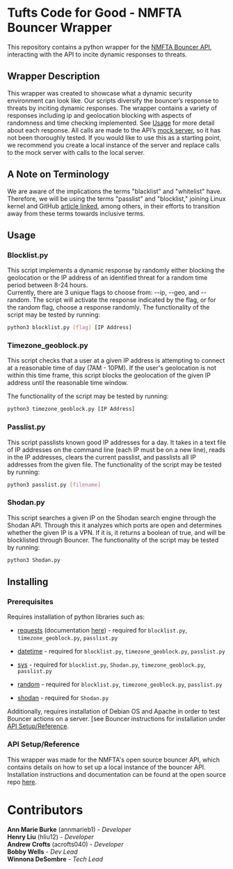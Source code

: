 # Tufts Code for Good - NMFTA Bouncer Wrapper
This repository contains a python wrapper for the [NMFTA Bouncer API][NMFTA Bouncer], interacting with the API to incite dynamic responses to threats. 


## Wrapper Description
This wrapper was created to showcase what a dynamic security environment can look like. Our scripts diversify the bouncer’s response to threats by inciting dynamic responses. The wrapper contains a variety of responses including ip and geolocation blocking with aspects of randomness and time checking implemented. See [Usage](#Usage) for more detail about each response. All calls are made to the API’s [mock server](https://nmftabouncer.docs.apiary.io/#), so it has not been thoroughly tested. If you would like to use this as a starting point, we recommend you create a local instance of the server and replace calls to the mock server with calls to the local server.

## A Note on Terminology
We are aware of the implications the terms "blacklist" and "whitelist" have. Therefore, we will be using the terms "passlist" and "blocklist," joining Linux kernel and GitHub [article linked](https://thenextweb.com/dd/2020/07/13/linux-kernel-will-no-longer-use-terms-blacklist-and-slave/#:~:text=Alternatives%20for%20blacklist%2Fwhitelist%20are,the%20right%20way%20to%20go), among others, in their efforts to transition away from these terms towards inclusive terms.


## Usage

### Blocklist.py
This script implements a dynamic response by randomly either blocking the geolocation or the IP address of an identified threat for a random time period between 8-24 hours.  
Currently, there are 3 unique flags to choose from: --ip, --geo, and --random. The script will activate the response indicated by the flag, or for the random flag, choose a response randomly.
The functionality of the script may be tested by running:
```bash
python3 blocklist.py [flag] [IP Address]
```

### Timezone_geoblock.py
This script checks that a user at a given IP address is attempting to connect at a reasonable time of day (7AM - 10PM). If the user's geolocation is not within this time frame, this script blocks the geolocation of the given IP address until the reasonable time window.

The functionality of the script may be tested by running:
```bash
python3 timezone_geoblock.py [IP Address]
```

### Passlist.py
This script passlists known good IP addresses for a day. It takes in a text file of IP addresses on the command line (each IP must be on a new line), reads in the IP addresses, clears the current passlist, and passlists all IP addresses from the given file.
The functionality of the script may be tested by running:
```bash
python3 passlist.py [filename]
```

### Shodan.py
This script searches a given IP on the Shodan search engine through the Shodan API. Through this it analyzes which ports are open and determines whether the given IP is a VPN. If it is, it returns a boolean of true, and will be blocklisted through Bouncer. 
The functionality of the script may be tested by running:
```bash
python3 Shodan.py
```


## **Installing**

### **Prerequisites**
Requires installation of python libraries such as:  
* [requests](https://pypi.org/project/requests/2.7.0/) (documentation [here](https://requests.readthedocs.io/en/master/)) - required for `blocklist.py`, `timezone_geoblock.py`, `passlist.py`

* [datetime](https://docs.python.org/3/library/datetime.html) - required for `blocklist.py`, `timezone_geoblock.py`, `passlist.py`

* [sys](https://docs.python.org/3/library/sys.html) - required for `blocklist.py`, `Shodan.py`, `timezone_geoblock.py`, `passlist.py`
* [random](https://docs.python.org/3/library/random.html) - required for `blocklist.py`, `timezone_geoblock.py`, `passlist.py`
* [shodan](https://shodan.readthedocs.io/en/latest/)  - required for `Shodan.py`

Additionally, requires installation of Debian OS and Apache in order to test Bouncer actions on a server. [see Bouncer instructions for installation under [API Setup/Reference](#api-setupreference).

### **API Setup/Reference**
This wrapper was made for the NMFTA's open source bouncer API, which contains details on how to set up a local instance of the bouncer API. Installation instructions and documentation can be found at the open 
source repo [here][NMFTA Bouncer].


# **Contributors**
**Ann Marie Burke** (annmarieb1) - *Developer*   
**Henry Liu** (hliu12) - *Developer*  
**Andrew Crofts** (acrofts040) - *Developer*  
**Bobby Wells** - *Dev Lead*  
**Winnona DeSombre** - *Tech Lead*

<!-- Links -->
[NMFTA Bouncer]: https://github.com/nmfta-repo/nmfta-bouncer